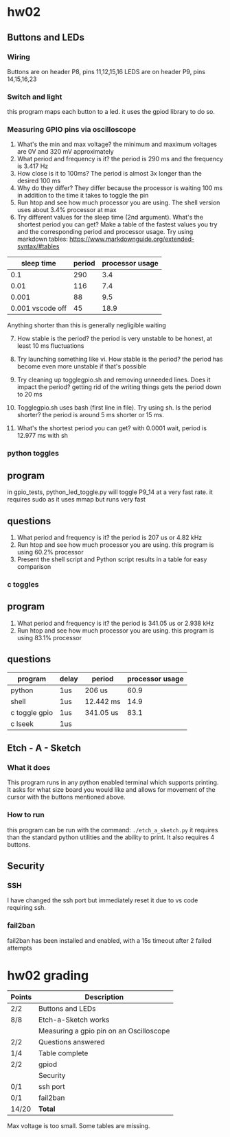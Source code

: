 # hw02

## Buttons and LEDs

### Wiring
Buttons are on header P8, pins 11,12,15,16
LEDS are on header P9, pins 14,15,16,23
### Switch and light
this program maps each button to a led. it uses the gpiod library to do so. 
### Measuring GPIO pins via oscilloscope
1. What's the min and max voltage?
    the minimum and maximum voltages are 0V and 320 mV approximately
2. What period and frequency is it?
    the period is 290 ms and the frequency is 3.417 Hz
3. How close is it to 100ms?
    The period is almost 3x longer than the desired 100 ms
4. Why do they differ?
    They differ because the processor is waiting 100 ms in addition to the time it takes to toggle the pin
5. Run htop and see how much processor you are using.
    The shell version uses about 3.4% processor at max
6. Try different values for the sleep time (2nd argument). What's the shortest period you can get? Make a table of the fastest values you try and the corresponding period and processor usage. Try using markdown tables: https://www.markdownguide.org/extended-syntax/#tables

|sleep time | period | processor usage |
|-----------|--------|-----------------|
|0.1 | 290 | 3.4 |
|0.01 | 116 | 7.4 |
|0.001|88 | 9.5 |
|0.001 vscode off |45 | 18.9 |

Anything shorter than this is generally negligible waiting


7. How stable is the period?
    the period is very unstable to be honest, at least 10 ms fluctuations
8. Try launching something like vi. How stable is the period?
    the period has become even more unstable if that's possible
9. Try cleaning up togglegpio.sh and removing unneeded lines. Does it impact the period?
    getting rid of the writing things gets the period down to 20 ms
10. Togglegpio.sh uses bash (first line in file). Try using sh. Is the period shorter?
    the period is around 5 ms shorter or 15 ms. 

11. What's the shortest period you can get?
    with 0.0001 wait, period is 12.977 ms with sh

### python toggles

## program
in gpio_tests, python_led_toggle.py will toggle P9_14 at a very fast rate. it requires sudo as it uses mmap but runs very fast
## questions
1. What period and frequency is it?
 the period is 207 us or 4.82 kHz
2. Run htop and see how much processor you are using.
 this program is using 60.2% processor
3. Present the shell script and Python script results in a table for easy comparison


### c toggles

## program
1. What period and frequency is it?
 the period is 341.05 us or 2.938 kHz
2. Run htop and see how much processor you are using.
 this program is using 83.1% processor
## questions
|program | delay | period | processor usage |
|-----------|------|---------|-----------------|
|python | 1us | 206 us | 60.9 |
|shell | 1us | 12.442 ms | 14.9| 
|c toggle gpio | 1us | 341.05 us | 83.1|
|c lseek | 1us | | |


## Etch - A - Sketch

### What it does
This program runs in any python enabled terminal which supports printing. It asks for what size board you would like and allows for movement of the cursor with the buttons mentioned above. 

### How to run
this program can be run with the command: 
`./etch_a_sketch.py`
it requires than the standard python utilities and the ability to print. 
It also requires 4 buttons. 

## Security

### SSH
 I have changed the ssh port but immediately reset it due to vs code requiring ssh. 
### fail2ban
 fail2ban has been installed and enabled, with a 15s timeout after 2 failed attempts
 
# hw02 grading

| Points      | Description |
| ----------- | ----------- |
|  2/2 | Buttons and LEDs 
|  8/8 | Etch-a-Sketch works
|      | Measuring a gpio pin on an Oscilloscope 
|  2/2 | Questions answered
|  1/4 | Table complete
|  2/2 | gpiod
|      | Security
|  0/1 | ssh port 
|  0/1 | fail2ban
| 14/20   | **Total**


Max voltage is too small.  Some tables are missing.